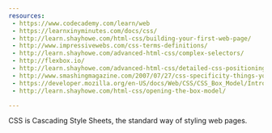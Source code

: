 ```yaml
---
resources:
 - https://www.codecademy.com/learn/web
 - https://learnxinyminutes.com/docs/css/
 - http://learn.shayhowe.com/html-css/building-your-first-web-page/
 - http://www.impressivewebs.com/css-terms-definitions/
 - http://learn.shayhowe.com/advanced-html-css/complex-selectors/
 - http://flexbox.io/
 - http://learn.shayhowe.com/advanced-html-css/detailed-css-positioning/
 - http://www.smashingmagazine.com/2007/07/27/css-specificity-things-you-should-know/
 - https://developer.mozilla.org/en-US/docs/Web/CSS/CSS_Box_Model/Introduction_to_the_CSS_box_model
 - http://learn.shayhowe.com/html-css/opening-the-box-model/

---
```

CSS is Cascading Style Sheets, the standard way of styling web pages.
